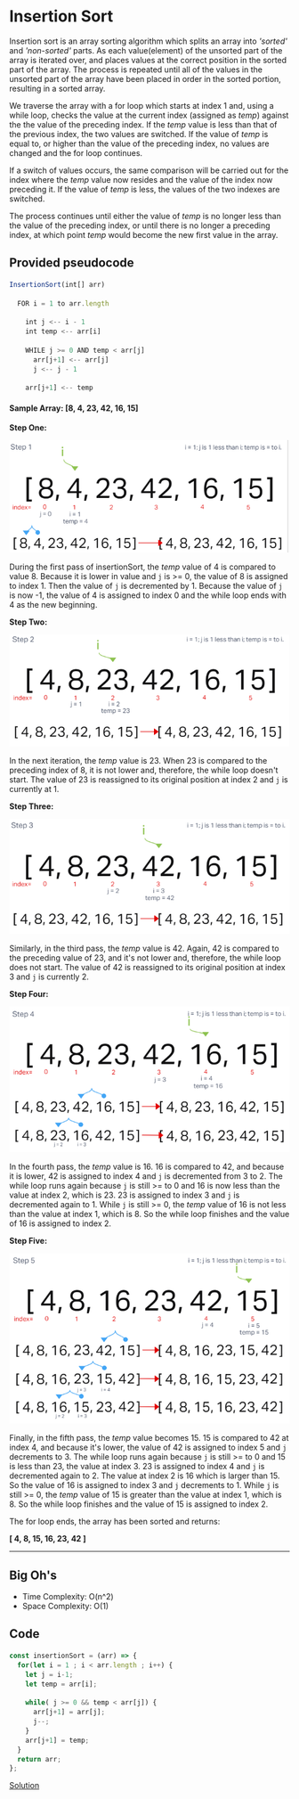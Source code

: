 # Insertion Sort

Insertion sort is an array sorting algorithm which splits an array into *'sorted'* and *'non-sorted'* parts. As each value(element) of the unsorted part of the array is iterated over, and places values at the correct position in the sorted part of the array. The process is repeated until all of the values in the unsorted part of the array have been placed in order in the sorted portion, resulting in a sorted array.

We traverse the array with a for loop which starts at index 1 and, using a while loop, checks the value at the current index (assigned as *temp*) against the the value of the preceding index. If the *temp* value is less than that of the previous index, the two values are switched. If the value of *temp* is equal to, or higher than the value of the preceding index, no values are changed and the for loop continues.

If a switch of values occurs, the same comparison will be carried out for the index where the *temp* value now resides and the value of the index now preceding it. If the value of *temp* is less, the values of the two indexes are switched.

The process continues until either the value of *temp* is no longer less than the value of the preceding index, or until there is no longer a preceding index, at which point *temp* would become the new first value in the array.

## Provided pseudocode

~~~js
InsertionSort(int[] arr)

  FOR i = 1 to arr.length

    int j <-- i - 1
    int temp <-- arr[i]

    WHILE j >= 0 AND temp < arr[j]
      arr[j+1] <-- arr[j]
      j <-- j - 1

    arr[j+1] <-- temp
~~~

#### Sample Array: [8, 4, 23, 42, 16, 15]

**Step One:**

![Step One](./assets/step-one.png)

During the first pass of insertionSort, the *temp* value of 4 is compared to value 8. Because it is lower in value and `j` is >= 0, the value of 8 is assigned to index 1. Then the value of `j` is decremented by 1. Because the value of `j` is now -1, the value of 4 is assigned to index 0 and the while loop ends with 4 as the new beginning.

**Step Two:**

![Step Two](./assets/step-two.png)

In the next iteration, the *temp* value is 23. When 23 is compared to the preceding index of 8, it is not lower and, therefore, the while loop doesn't start. The value of 23 is reassigned to its original position at index 2 and `j` is currently at 1.

**Step Three:**

![Step Three](./assets/step-three.png)

Similarly, in the third pass, the *temp* value is 42. Again, 42 is compared to the preceding value of 23, and it's not lower and, therefore, the while loop does not start. The value of 42 is reassigned to its original position at index 3 and `j` is currently 2.

**Step Four:**

![Step Four](./assets/step-four.png)

In the fourth pass, the *temp* value is 16. 16 is compared to 42, and because it is lower, 42 is assigned to index 4 and `j` is decremented from 3 to 2. The while loop runs again because `j` is still >= to 0 and 16 is now less than the value at index 2, which is 23. 23 is assigned to index 3 and `j` is decremented again to 1. While `j` is still >= 0, the *temp* value of 16 is not less than the value at index 1, which is 8. So the while loop finishes and the value of 16 is assigned to index 2.

**Step Five:**

![Step Five](./assets/step-five.png)

Finally, in the fifth pass, the *temp* value becomes 15. 15 is compared to 42 at index 4, and because it's lower, the value of 42 is assigned to index 5 and `j` decrements to 3. The while loop runs again because `j` is still >= to 0 and 15 is less than 23, the value at index 3. 23 is assigned to index 4 and `j` is decremented again to 2. The value at index 2 is 16 which is larger than 15. So the value of 16 is assigned to index 3 and `j` decrements to 1. While `j` is still >= 0, the *temp* value of 15 is greater than the value at index 1, which is 8. So the while loop finishes and the value of 15 is assigned to index 2.

The for loop ends, the array has been sorted and returns:

**[ 4, 8, 15, 16, 23, 42 ]**

---

## Big Oh's

- Time Complexity: O(n^2)
- Space Complexity: O(1)

## Code

~~~js
const insertionSort = (arr) => {
  for(let i = 1 ; i < arr.length ; i++) {
    let j = i-1;
    let temp = arr[i];

    while( j >= 0 && temp < arr[j]) {
      arr[j+1] = arr[j];
      j--;
    }
    arr[j+1] = temp;
  }
  return arr;
};
~~~

[Solution](/insertionSort/insertionSort.js)
